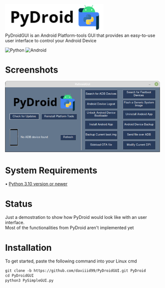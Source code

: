 <img src = "logo.png">  <br/>
PyDroidGUI is an Android Platform-tools GUI that provides an easy-to-use user interface to control your Android Device

![Python](https://img.shields.io/badge/python-3670A0?style=for-the-badge&logo=python&logoColor=ffdd54)
![Android](https://img.shields.io/badge/Android-3DDC84?style=for-the-badge&logo=android&logoColor=white)
<br/>

# Screenshots
<img src = "src/PySimpleGUI.png">
<br/>

# System Requirements
• <a href="https://www.python.org/downloads/">Python 3.10 version or newer</a>
<br/>

# Status
Just a demostration to show how PyDroid would look like with an user interface.</br>
Most of the functionalities from PyDroid aren't implemented yet
<br/>

# Installation

To get started, paste the following command into your Linux cmd
```
git clone -b https://github.com/daviiid99/PyDroidGUI.git PyDroid
cd PyDroidGUI
python3 PySimpleGUI.py
```
<br/>
